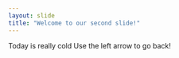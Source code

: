 ```yaml
---
layout: slide
title: "Welcome to our second slide!"
---
```

Today is really cold
Use the left arrow to go back!
